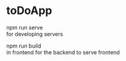 # toDoApp

npm run serve\
for developing servers

npm run build\
in frontend for the backend to serve frontend
